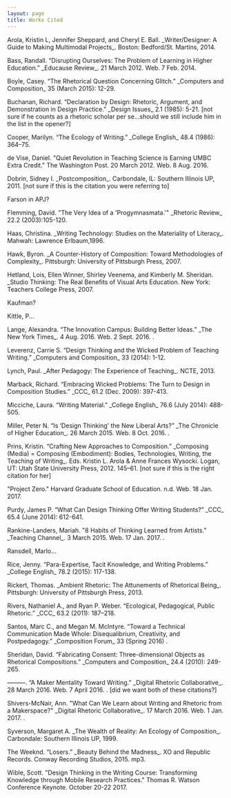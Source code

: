 ```yaml
---
layout: page
title: Works Cited
---
```


<div id="works-cited">

<p>Arola, Kristin L, Jennifer Sheppard, and Cheryl E. Ball. _Writer/Designer: A Guide to Making
Multimodal Projects_. Boston: Bedford/St. Martins, 2014.</p>

<p>Bass, Randall. “Disrupting Ourselves: The Problem of Learning in Higher Education.” _Educause
Review_. 21 March 2012. Web. 7 Feb. 2014.<http://er.educause.edu/articles/2012/3/disrupting-ourselves-the-problem-of-learning-in-higher-education><p>

<p>Boyle, Casey. “The Rhetorical Question Concerning Glitch.” _Computers and Composition_ 35 (March 2015): 12-29.</p>

<p>Buchanan, Richard. “Declaration by Design: Rhetoric, Argument, and Demonstration in Design
Practice.” _Design Issues_ 2.1 (1985): 5-21. [not sure if he counts as a rhetoric scholar per se...should we still include him in the list in the opener?] </p>

<p>Cooper, Marilyn. “The Ecology of Writing.” _College English_ 48.4 (1986): 364–75.</p>

<p>de Vise, Daniel. "Quiet Revolution in Teaching Science is Earning UMBC Extra Credit." The Washington Post. 20 March 2012. Web. 8 Aug. 2016. <https://www.washingtonpost.com/local/education/quiet-revolution-in-teaching-science-is-earning-umbc-extra-credit/2012/03/08/gIQArmoYQS_story.html?utm_term=.b9adedf6c7f2/></p>

<p>Dobrin, Sidney I. _Postcomposition_. Carbondale, IL: Southern Illinois UP, 2011. [not sure if this is the citation you were referring to]</p>

<p>Farson in APJ?</p>

<p>Flemming, David. "The Very Idea of a 'Progymnasmata.'" _Rhetoric Review_ 22.2 (2003):105-120.</p>

<p>Haas, Christina. _Writing Technology: Studies on the Materiality of Literacy_. Mahwah: Lawrence
Erlbaum,1996.</p>

<p> Hawk, Byron. _A Counter-History of Composition: Toward Methodologies of Complexity_.
Pittsburgh: University of Pittsburgh Press, 2007.</p>

<p>Hetland, Lois, Ellen Winner, Shirley Veenema, and Kimberly M. Sheridan. _Studio Thinking: The Real Benefits of Visual Arts Education. New York: Teachers College Press, 2007.</p>

<p>Kaufman?</p>

<p>Kittle, P...</p>

<p>Lange, Alexandra. “The Innovation Campus: Building Better Ideas.” _The New York Times_. 4
Aug. 2016. Web. 2 Sept. 2016. <http://www.nytimes.com/2016/08/07/education/edlife/innovation-campus-entrepreneurship-engineering-arts.html?_r=0/>.<p>

<p>Leverenz, Carrie S. “Design Thinking and the Wicked Problem of Teaching Writing.” _Computers and Composition_ 33 (2014): 1-12.</p>

<p>Lynch, Paul. _After Pedagogy: The Experience of Teaching_. NCTE, 2013.</p>

<p>Marback, Richard. “Embracing Wicked Problems: The Turn to Design in Composition Studies.” _CCC_ 61.2 (Dec. 2009): 397-413.</p>

<p>Micciche, Laura. “Writing Material.” _College English_ 76.6 (July 2014): 488-505.</p>

<p>Miller, Peter N. “Is ‘Design Thinking’ the New Liberal Arts?” _The Chronicle of Higher Education_.
26 March 2015. Web. 8 Oct. 2016. <http://www.chronicle.com/article/Is-Design-Thinking-the-New/228779/>.</p>

<p>Prins, Kristin. “Crafting New Approaches to Composition.” _Composing (Media) = Composing
(Embodiment): Bodies, Technologies, Writing, the Teaching of Writing_. Eds. Kristin L. Arola & Anne Frances Wysocki. Logan, UT: Utah State University Press, 2012. 145–61. [not sure if this is the right citation for her]</p>

<p>"Project Zero." Harvard Graduate School of Education. n.d. Web. 18 Jan. 2017. <http://www.pz.harvard.edu/></p>

<p>Purdy, James P. “What Can Design Thinking Offer Writing Students?” _CCC_ 65.4 (June 2014): 612-641.</p>

<p>Rankine-Landers, Mariah. "8 Habits of Thinking Learned from Artists." _Teaching Channel_. 3 March 2015. Web. 17 Jan. 2017. <https://www.teachingchannel.org/blog/2015/03/03/8-habits-of-thinking/>.</p> 

<p>Ransdell, Marlo...</p>

<p>Rice, Jenny. “Para-Expertise, Tacit Knowledge, and Writing Problems.” _College English_ 78.2 (2015): 117-138.</p>

<p>Rickert, Thomas. _Ambient Rhetoric: The Attunements of Rhetorical Being_. Pittsburgh: University of Pittsburgh Press, 2013.</p>

<p>Rivers, Nathaniel A., and Ryan P. Weber. “Ecological, Pedagogical, Public Rhetoric.” _CCC_ 63.2 (2011): 187–218.</p>

<p>Santos, Marc C., and Megan M. McIntyre. “Toward a Technical Communication Made Whole: Disequalibrium, Creativity, and Postpedagogy.” _Composition Forum_ 33 (Spring 2016) <http://compositionforum.com/issue/33/techcomm.php>.</p> 

<p>Sheridan, David. “Fabricating Consent: Three-dimensional Objects as Rhetorical Compositions.” _Computers and Composition_ 24.4 (2010): 249-265.</p>

<p>———. “A Maker Mentality Toward Writing.” _Digital Rhetoric Collaborative_. 28 March 2016. Web. 7 April 2016. <http://www.digitalrhetoriccollaborative.org/2016/03/28/ a-maker-mentality-toward-writing/>. [did we want both of these citations?]</p>

<p>Shivers-McNair, Ann. "What Can We Learn about Writing and Rhetoric from a Makerspace?" _Digital Rhetoric Collaborative_. 17 March 2016. Web. 1 Jan. 2017. <http://www.digitalrhetoriccollaborative.org/2016/03/17/what-can-we-learn-about-writing-and-rhetoric-from-a-makerspace/>.</p>

<p>Syverson, Margaret A. _The Wealth of Reality: An Ecology of Composition_. Carbondale: Southern Illinois UP, 1999.</p>

<p>The Weeknd. “Losers.” _Beauty Behind the Madness_. XO and Republic Records. Conway Recording Studios, 2015. mp3.</p>

<p>Wible, Scott. "Design Thinking in the Writing Course: Transforming Knowledge through Mobile Research Practices." Thomas R. Watson Conference Keynote. October 20-22 2017.</p>

</div>
